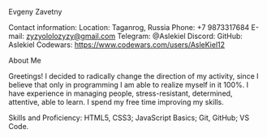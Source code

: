 

Evgeny Zavetny

Contact information:
Location: Taganrog, Russia
Phone: +7 9873317684
E-mail: zyzyololozyzy@gmail.com
Telegram: @Aslekiel
Discord: 
GitHub: Aslekiel
Codewars: https://www.codewars.com/users/AsleKiel12

About Me

Greetings! I decided to radically change the direction of my activity, since I believe that only in programming I am able to realize myself in it 100%. I have experience in managing people, stress-resistant, determined, attentive, able to learn. I spend my free time improving my skills.

Skills and Proficiency:
HTML5, CSS3;
JavaScript Basics;
Git, GitHub;
VS Code.


